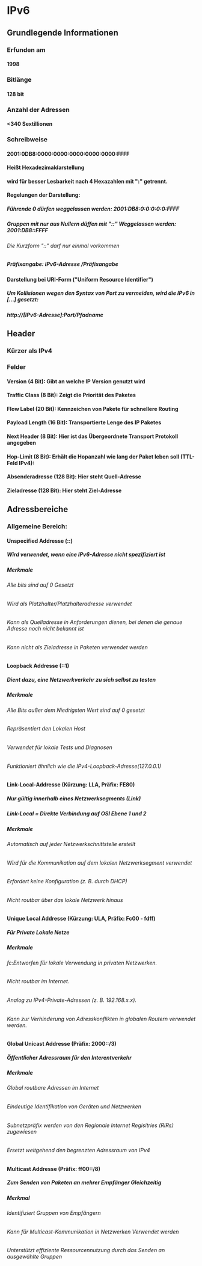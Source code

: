 # IPv6
## Grundlegende Informationen
### Erfunden am
#### 1998
### Bitlänge
#### 128 bit
### Anzahl der Adressen
#### <340 Sextillionen
### Schreibweise 
#### 2001:0DB8:0000:0000:0000:0000:0000:FFFF
#### Heißt Hexadezimaldarstellung
#### wird für besser Lesbarkeit nach 4 Hexazahlen mit ":" getrennt.
#### Regelungen der Darstellung:
##### Führende 0 dürfen weggelassen werden: 2001:DB8:0:0:0:0:0:FFFF
##### Gruppen mit nur aus Nullern düffen mit "::" Weggelassen werden: 2001:DB8::FFFF
###### Die Kurzform "::" darf nur einmal vorkommen
##### Präfixangabe: IPv6-Adresse /Präfixangabe
#### Darstellung bei URI-Form ("Uniform Resource Identifier")
##### Um Kollisionen wegen den Syntax von Port zu vermeiden, wird die IPv6 in [...] gesetzt:
##### http://[IPv6-Adresse]:Port/Pfadname
## Header
### Kürzer als IPv4
### Felder
#### Version (4 Bit): Gibt an welche IP Version genutzt wird
#### Traffic Class (8 Bit): Zeigt die Priorität des Paketes
#### Flow Label (20 Bit): Kennzeichen von Pakete für schnellere Routing
#### Payload Length (16 Bit): Transportierte Lenge des IP Paketes
#### Next Header (8 Bit): Hier ist das Übergeordnete Transport Protokoll angegeben
#### Hop-Limit (8 Bit): Erhält die Hopanzahl wie lang der Paket leben soll (TTL-Feld IPv4):
#### Absenderadresse (128 Bit): Hier steht Quell-Adresse
#### Zieladresse (128 Bit): Hier steht Ziel-Adresse
## Adressbereiche
### Allgemeine Bereich:
#### Unspecified Addresse (::)
##### Wird verwendet, wenn eine IPv6-Adresse nicht spezifiziert ist
##### Merkmale
###### Alle bits sind auf 0 Gesetzt
###### Wird  als Platzhalter/Platzhalteradresse verwendet
###### Kann als Quelladresse in Anforderungen dienen, bei denen die genaue Adresse noch nicht bekannt ist
###### Kann nicht als Zieladresse in Paketen verwendet werden

#### Loopback Addresse (::1)
##### Dient dazu, eine Netzwerkverkehr zu sich selbst zu testen
##### Merkmale
###### Alle Bits außer dem Niedrigsten Wert sind auf 0 gesetzt
###### Repräsentiert den Lokalen Host
###### Verwendet für lokale Tests und Diagnosen
###### Funktioniert ähnlich wie die IPv4-Loopback-Adresse(127.0.0.1)

#### Link-Local-Addresse (Kürzung: LLA, Präfix: FE80)
##### Nur gültig innerhalb eines Netzwerksegments (Link)
##### Link-Local = Direkte Verbindung auf OSI Ebene 1 und 2
##### Merkmale
###### Automatisch auf jeder Netzwerkschnittstelle erstellt
###### Wird für die Kommunikation auf dem lokalen Netzwerksegment verwendet
###### Erfordert keine Konfiguration (z. B. durch DHCP)
###### Nicht routbar über das lokale Netzwerk hinaus

#### Unique Local Addresse (Kürzung: ULA, Präfix: Fc00 - fdff)
##### Für Private Lokale Netze 
##### Merkmale
###### fc:Entworfen für lokale Verwendung in privaten Netzwerken.
###### Nicht routbar im Internet.
###### Analog zu IPv4-Private-Adressen (z. B. 192.168.x.x).
###### Kann zur Verhinderung von Adresskonflikten in globalen Routern verwendet werden.

#### Global Unicast Addresse (Präfix: 2000::/3)
##### Öffentlicher Adressraum für den Interentverkehr
##### Merkmale
###### Global routbare Adressen im Internet
###### Eindeutige Identifikation von Geräten und Netzwerken
###### Subnetzpräfix werden von den Regionale Internet Regisitries (RIRs) zugewiesen
###### Ersetzt weitgehend den begrenzten Adressraum von IPv4

#### Multicast Addresse (Präfix: ff00::/8)
##### Zum Senden von Paketen an mehrer Empfänger Gleichzeitig
##### Merkmal
###### Identifiziert Gruppen von Empfängern
###### Kann für Multicast-Kommunikation in Netzwerken Verwendet werden
###### Unterstützt effiziente Ressourcennutzung durch das Senden an ausgewählte Gruppen